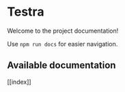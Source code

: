 # Testra

Welcome to the project documentation!

Use `npm run docs` for easier navigation.

## Available documentation

[[index]]

